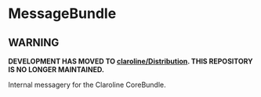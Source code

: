 # MessageBundle

WARNING
-------

**DEVELOPMENT HAS MOVED TO [claroline/Distribution](http://github.com/claroline/Distribution). THIS REPOSITORY IS NO LONGER MAINTAINED.**

Internal messagery for the Claroline CoreBundle.
